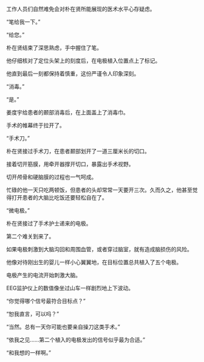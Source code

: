 工作人员们自然难免会对朴在贤所能展现的医术水平心存疑虑。

“笔给我一下。”

“给您。”

朴在贤结束了深思熟虑，手中握住了笔。

他仔细核对了定位头架上的刻度后，在电极植入位置点上了标记。

他直到最后一刻都保持着慎重，这份严谨令人印象深刻。

“消毒。”

“是。”

姜度宇给患者的颞部消毒后，在上面盖上了消毒巾。

手术的帷幕终于拉开了。

“手术刀。”

朴在贤接过手术刀，在患者颞部划开了一道三厘米长的切口。

接着切开筋膜，用牵开器撑开切口，暴露出手术视野。

切开颅骨和硬脑膜的过程也一气呵成。

忙碌的他一天只吃两顿饭，但患者的头却常常一天要开三次。久而久之，他甚至觉得打开患者的大脑比吃饭还要轻松自在了。

“微电极。”

朴在贤接过了手术护士递来的电极。

第二个难关到来了。

如果电极刺激到大脑沟回和周围血管，或者穿过脑室，就有造成脑损伤的风险。

他像对待刚出生的婴儿一样小心翼翼地，在目标位置总共植入了五个电极。

电极产生的电流开始刺激大脑。

EEG监护仪上的数值像坐过山车一样剧烈地上下波动。

“你觉得哪个信号最符合目标点？”

“恕我直言，可以吗？”

“当然。总有一天你可能也要亲自操刀这类手术。”

“依我之见……第二个植入的电极发出的信号似乎最为合适。”

“和我想的一样啊。”